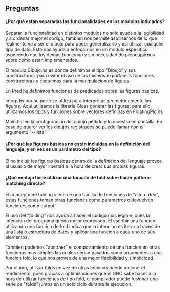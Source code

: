 ## Preguntas

#### ¿Por qué están separadas las funcionalidades en los módulos indicados?

Separar la funcionalidad en distintos modulos no solo ayuda a la legibilidad y a ordenar mejor el codigo, tambien nos permite asbtraernos de lo que realmente va a ser el dibujo para poder generalizarlo y asi utilizar cualquier tipo de dato. Esto nos ayuda a enfocarnos en un modulo especifico asumiendo que los demas funcionan y sin necesidad de preocuparnos sobre como estan implementados.

El modulo Dibujo.hs es donde definimos el tipo "Dibujo" y sus constructores, para evitar el uso de los mismos exportamos funciones constructoras y esquemas para la manipulacion de figuras. 

En Pred.hs definimos funciones de predicados sobre las figuras basicas.

Interp.hs por su parte se utiliza para interpretar geometricamente las figuras. Aqui utilizamos la libreria Gloss generar las figuras, para ello utilizamos los tipos y funciones sobre vectores definidas en FloatingPic.hs 

Main.hs lee la configuracion del dibujo pedido y lo muestra en pantalla. En caso de querer ver los dibujos registrados se puede llamar con el argumento "--lista" 

#### ¿Por qué las figuras básicas no están incluidas en la definición del lenguaje, y en vez es un parámetro del tipo?

El no incluir las figuras basicas dentro de la definicion del lenguaje provee al usuario de mayor libertad a la hora de crear sus propias figuras.

#### ¿Qué ventaja tiene utilizar una función de fold sobre hacer pattern-matching directo?

El concepto de folding viene de una familia de funciones de "alto orden", estas funciones toman otras funciones como parametros o devuelven funciones como output.

El uso del "folding" nos ayuda a hacer el codigo mas legible, pues la intencion del programa queda mejor expresado. El escribir una funcion utilizando una funcion de fold indica que la intencion es iterar a traves de una lista o estructura de datos y aplicar una funcion a cada uno de sus elementos.

Tambien podemos "abstraer" el comportamiento de una funcion en otras funcionas mas simples las cuales serian pasadas como argumentos a una funcion fold, lo que nos provee de una mejor flexibilidad y simplicidad.

Por ultimo, utilizar folds en vez de otras tecnicas puede mejorar el rendimiento, pues gracias
a optimizaciones que el GHC sabe hacer a la hora de utilizar funciones de tipo fold, el compilador puede fusionar una serie de "folds" juntos en un solo ciclo durante la ejecucion.
